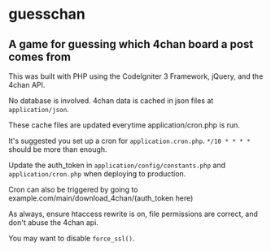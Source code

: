 # guesschan
## A game for guessing which 4chan board a post comes from

This was built with PHP using the CodeIgniter 3 Framework, jQuery, and the 4chan API.

No database is involved. 4chan data is cached in json files at `application/json`.

These cache files are updated everytime application/cron.php is run.

It's suggested you set up a cron for `application.cron.php`. `*/10 * * * *` should be more than enough.

Update the auth_token in `application/config/constants.php` and `application/cron.php` when deploying to production.

Cron can also be triggered by going to example.com/main/download_4chan/(auth_token here)

As always, ensure htaccess rewrite is on, file permissions are correct, and don't abuse the 4chan api.

You may want to disable `force_ssl()`.